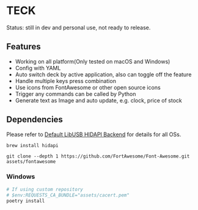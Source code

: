 # TECK

Status: still in dev and personal use, not ready to release.

## Features

- Working on all platform(Only tested on macOS and Windows)
- Config with YAML
- Auto switch deck by active application, also can toggle off the feature
- Handle multiple keys press combination
- Use icons from FontAwesome or other open source icons
- Trigger any commands can be called by Python
- Generate text as Image and auto update, e.g. clock, price of stock 

## Dependencies

Please refer to [Default LibUSB HIDAPI Backend] for details for all OSs.

```shell
brew install hidapi

git clone --depth 1 https://github.com/FortAwesome/Font-Awesome.git assets/fontawesome
```

### Windows

```powershell
# If using custom repository
# $env:REQUESTS_CA_BUNDLE="assets/cacert.pem"
poetry install
```

[Default LibUSB HIDAPI Backend]: https://python-elgato-streamdeck.readthedocs.io/en/stable/pages/backend_libusb_hidapi.html
